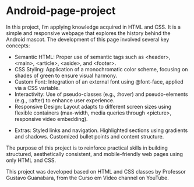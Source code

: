 # Android-page-project

In this project, I’m applying knowledge acquired in HTML and CSS. It is a simple and responsive webpage that explores the history behind the Android mascot.
The development of this page involved several key concepts:
- Semantic HTML: Proper use of semantic tags such as &lt;header&gt;, &lt;main&gt;, &lt;article&gt;, &lt;aside&gt;, and &lt;footer&gt;.
- CSS Styling: Application of a monochromatic color scheme, focusing on shades of green to ensure visual harmony.
- Custom Font: Integration of an external font using @font-face, applied via a CSS variable.
- Interactivity: Use of pseudo-classes (e.g., :hover) and pseudo-elements (e.g., ::after) to enhance user experience.
- Responsive Design: Layout adapts to different screen sizes using flexible containers (max-width, media queries through &lt;picture&gt;, responsive video embedding).
* Extras:
    Styled links and navigation.
    Highlighted sections using gradients and shadows.
    Customized bullet points and content structure.

The purpose of this project is to reinforce practical skills in building structured, aesthetically consistent, and mobile-friendly web pages using only HTML and CSS.

This project was developed based on HTML and CSS classes by Professor Gustavo Guanabara, from the Curso em Video channel on YouTube.
